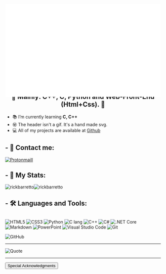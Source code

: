 <img src="Readme-Assets/header.svg" width="100%" height="300px" alt="Hi, I'm Rick!" style="transform: translateY(5rem)">

<h2 align="center">A technologies's student. 👓 <br> 
🚀 Mainly: C++, C, Python and Web-Front-End (Html+Css). 🚀</h2>

- 📚 I’m currently learning **C, C++**
- ㊙️ The header isn't a gif. It's a hand made svg.
- 💻 All of my projects are available at [Github](https://github.com/RickBarretto)


## - 📮 Contact me:

[![Protonmaill](https://img.shields.io/badge/ProtonMail-8B89CC?style=for-the-badge&logo=protonmail&logoColor=white)](mailto:pdant.mailme@protonmail.ch)

<!-- [![Linkedin](https://img.shields.io/badge/LinkedIn-0077B5?style=for-the-badge&logo=linkedin&logoColor=white)](linkedin)
[![Codepen](https://img.shields.io/badge/Codepen-000000?style=for-the-badge&logo=codepen&logoColor=white)](codepen) -->

## - 🌠 My Stats:
<p
  style="display: flex;">
<img
  align="center"
  src="https://github-readme-stats.vercel.app/api?username=rickbarretto&show_icons=true&theme=gotham&locale=en&count_private=true"
  alt="rickbarretto" 
  style="justify-self: center; height: 100%;"
/>
<img 
  align="center" 
  src="https://github-readme-stats.vercel.app/api/top-langs?username=rickbarretto&show_icons=true&theme=gotham&locale=en&layout=compact" 
  alt="rickbarretto" 
  style="justify-self: center; height: 100%;"
  /></p>


## - 🛠️ Languages and Tools:
<p align="center" style="display:flex;flex-flow:row wrap; align-content:center;">

![HTML5](https://img.shields.io/badge/HTML5-E34F26?style=for-the-badge&logo=html5&logoColor=white)
![CSS3](https://img.shields.io/badge/CSS3-1572B6?style=for-the-badge&logo=css3&logoColor=white)
![Python](https://img.shields.io/badge/Python-14354C?style=for-the-badge&logo=python&logoColor=white)
![C lang](https://img.shields.io/badge/C-00599C?style=for-the-badge&logo=c&logoColor=white)
![C++](https://img.shields.io/badge/C%2B%2B-00599C?style=for-the-badge&logo=c%2B%2B&logoColor=white)
![C#](https://img.shields.io/badge/C%23-239120?style=for-the-badge&logo=c-sharp&logoColor=white)
![.NET Core](https://img.shields.io/badge/.NET-5C2D91?style=for-the-badge&logo=.net&logoColor=white)
![Markdown](https://img.shields.io/badge/Markdown-000000?style=for-the-badge&logo=markdown&logoColor=white)
![PowerPoint](https://img.shields.io/badge/Microsoft_PowerPoint-B7472A?style=for-the-badge&logo=microsoft-powerpoint&logoColor=white)
![Visual Studio Code](https://img.shields.io/badge/Visual_Studio_Code-0078D4?style=for-the-badge&logo=visual%20studio%20code&logoColor=white)
![Git](https://img.shields.io/badge/Git-F05032?style=for-the-badge&logo=git&logoColor=white)

![GitHub](https://img.shields.io/badge/GitHub-100000?style=for-the-badge&logo=github&logoColor=white)
</p>

---
![Quote](https://github-readme-quotes.herokuapp.com/quote?theme=gotham&layout=churchill&animation=grow_out_in&quotesUrl=https://github.com/RickBarretto/RickBarretto/blob/main/Quotes/quotes.json)

---
<a href="Acknowledgments.md"><button>Special Acknowledgments</button></a>



